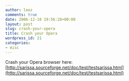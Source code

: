 ```yaml
---
author: leoz
comments: true
date: 2006-12-18 19:56:28+00:00
layout: post
slug: crash-your-opera
title: Crash your Opera
wordpress_id: 21
categories:
- misc
---
```


Crash your Opera browser here: [http://sarissa.sourceforge.net/doc/test/testsarissa.html](http://sarissa.sourceforge.net/doc/test/testsarissa.html)
